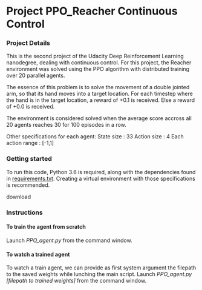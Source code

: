 # Project PPO_Reacher Continuous Control

### Project Details

This is the second project of the Udacity Deep Reinforcement Learning nanodegree, dealing with continuous control.
For this project, the Reacher environment was solved using the PPO algorithm with distributed training over 20 parallel agents.

The essence of this problem is to solve the movement of a double jointed arm, so that its hand moves into a target location. For each timestep where the hand is in the target location, a reward of +0.1 is received. Else a reward of +0.0 is received.

The environment is considered solved when the average score accross all 20 agents reaches 30 for 100 episodes in a row.

Other specifications for each agent:
State size : 33
Action size : 4
Each action range : [-1,1]

 
### Getting started

To run this code, Python 3.6 is required, along with the dependencies found in [requirements.txt](https://github.com/Matlal033/Project_DDQN_Banana_Navigation/edit/main/requirements.txt).
Creating a virtual environment with those specifications is recommended.

download

### Instructions

#### To train the agent from scratch

Launch *PPO_agent.py* from the command window.

#### To watch a trained agent

To watch a train agent, we can provide as first system argument the filepath to the saved weights while lunching the main script.
Launch *PPO_agent.py [filepath to trained weights]* from the command window.
